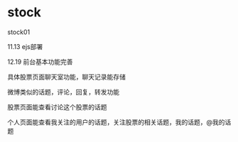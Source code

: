 stock
=====

stock01

11.13
ejs部署

12.19
前台基本功能完善

具体股票页面聊天室功能，聊天记录能存储

微博类似的话题，评论，回复，转发功能

股票页面能查看讨论这个股票的话题

个人页面能查看我关注的用户的话题，关注股票的相关话题，我的话题，@我的话题





